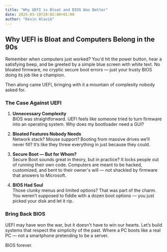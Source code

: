 ```yaml
---
title: "Why UEFI is Bloat and BIOS Was Better"
date: 2025-03-10T20:02:00+01:00
author: "Kevin Alavik"
---
```


## Why UEFI is Bloat and Computers Belong in the 90s

Remember when computers just worked? You'd hit the power button, hear a satisfying beep, and be greeted by a simple blue screen with white text. No bloated firmware, no cryptic secure boot errors — just your trusty BIOS doing its job like a champion. 

Then along came UEFI, bringing with it a mountain of complexity nobody asked for.

### The Case Against UEFI

1. **Unnecessary Complexity**  
   BIOS was straightforward. UEFI feels like someone tried to turn firmware into an operating system. Why does my bootloader need a GUI? 

2. **Bloated Features Nobody Needs**  
   Network stack? Mouse support? Booting from massive drives we’ll never fill? It’s like they threw everything in just because they could.

3. **Secure Boot — But for Whom?**  
   Secure Boot sounds great in theory, but in practice? It locks people out of running their own code. Computers are meant to be hacked, customized, and bent to their owner's will — not shackled by firmware that answers to Microsoft.

4. **BIOS Had Soul**  
   Those clunky menus and limited options? That was part of the charm. You weren’t supposed to fiddle with a dozen boot options — you just picked your disk and let it rip.

### Bring Back BIOS  
UEFI may have won the war, but it doesn't have to win our hearts. Let’s build systems that respect the simplicity of the past. Where a PC boots like a real PC — not a smartphone pretending to be a server.  

BIOS forever.  
